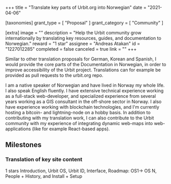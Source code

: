 +++
title = "Translate key parts of Urbit.org into Norwegian"
date = "2021-04-06"

[taxonomies]
grant_type = [ "Proposal" ]
grant_category = [ "Community" ]

[extra]
image = ""
description = "Help the Urbit community grow internationally by translating key resources, guides, and documentation to Norwegian."
reward = "1 star"
assignee = "Andreas Atakan"
id = "1227012285"
completed = false
canceled = true
link = ""
+++

Similar to other translation proposals for German, Korean and Spanish, I would provide the core parts of the Documentation in Norwegian, in order to improve accessibility of the Urbit project.
Translations can for example be provided as pull requests to the urbit.org repo.

I am a native speaker of Norwegian and have lived in Norway my whole life. I also speak English fluently.
I have extensive technical experience working as a full-stack web-developer, and specialized experience from several years working as a GIS consultant in the off-shore sector in Norway. I also have experience working with blockchain technologies, and I'm currently hosting a bitcoin- and lightning-node on a hobby basis.
In addition to contributing with my translation work, I can also contribute to the Urbit community with my experience of integrating dynamic web-maps into web-applications (like for example React-based apps).

## Milestones

### Translation of key site content

1 stars
Introduction, Urbit OS, Urbit ID, Interface, Roadmap: OS1-> OS N, People + History, and Install + Setup
